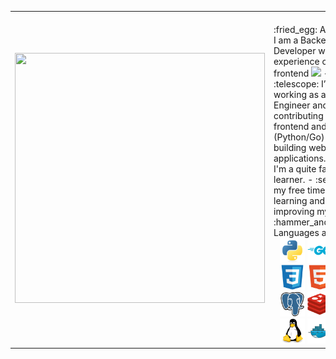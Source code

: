 <table>
    <tr>
        <td>
            <img src="https://media3.giphy.com/media/WS6CDvvyNDrhZRFBtT/giphy.gif" width="400" height="400">
        </td>
         <td valign="top" style="padding-top:20px;">
          <div align="left">
              :fried_egg: About Me :
              I am a Backend Developer with experience of frontend  <img src="https://media.giphy.com/media/WUlplcMpOCEmTGBtBW/giphy.gif" width="30"/>
              - :telescope: I’m working as a Software Engineer and contributing
              to frontend and backend (Python/Go) for building web applications.
              - :watch: I'm a quite fast learner.
              - :seedling: In my free time, I keep learning and improving myself.
            </div>
            :hammer_and_wrench: Languages and Tools :
            <div align="center">
              <img src="https://github.com/devicons/devicon/blob/master/icons/python/python-original.svg" title="Python" alt="Git" width="40" height="40"/>
              <img src="https://github.com/devicons/devicon/blob/master/icons/go/go-original-wordmark.svg" title="Go" alt="Go" width="40" height="40"/>
              <img src="https://github.com/devicons/devicon/blob/master/icons/javascript/javascript-original.svg" title="JavaScript" alt="JavaScript" width="40" height="40"/>
              <img src="https://github.com/devicons/devicon/blob/master/icons/css3/css3-original.svg" title="CSS3" alt="CSS3" width="40" height="40"/>
              <img src="https://github.com/devicons/devicon/blob/master/icons/html5/html5-original.svg" title="HTML5" alt="HTML5" width="40" height="40"/>
              <img src="https://github.com/devicons/devicon/blob/master/icons/react/react-original.svg" title="React" alt="React" width="40" height="40"/>
              <img src="https://github.com/devicons/devicon/blob/master/icons/postgresql/postgresql-original.svg" title="PostgreSQL" alt="PostgreSQL" width="40" height="40"/>
              <img src="https://github.com/devicons/devicon/blob/master/icons/redis/redis-original.svg" title="Redis" alt="Redis" width="40" height="40"/>
              <img src="https://github.com/devicons/devicon/blob/master/icons/git/git-original.svg" title="Git" alt="Git" width="40" height="40"/>
              <img src="https://github.com/devicons/devicon/blob/master/icons/linux/linux-original.svg" title="Linux" alt="Linux" width="40" height="40"/>
              <img src="https://github.com/devicons/devicon/blob/master/icons/docker/docker-original.svg" title="Docker" alt="Docker" width="40" height="40"/>
              <img src="https://github.com/devicons/devicon/blob/master/icons/nginx/nginx-original.svg" title="Nginx" alt="Nginx" width="40" height="40"/>
            </div>
         </td>
    </tr>
</table>
<div id="viewprof" align="center">
  <img src="https://komarev.com/ghpvc/?username=DillerDurak&style=flat-square&color=blue" alt="">
</div>
 

  
